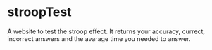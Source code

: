 # stroopTest
A website to test the stroop effect. It returns your accuracy, currect, incorrect answers and the avarage time you needed to answer.
